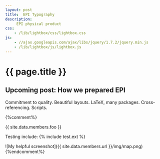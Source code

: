 ```yaml
---
layout: post
title:  EPI Typography
description:
     EPI physical product
css:
    - /lib/lightbox/css/lightbox.css
js:
    - //ajax.googleapis.com/ajax/libs/jquery/1.7.2/jquery.min.js
    - /lib/lightbox/js/lightbox.js
---
```


{{ page.title }}
================

<h2>Upcoming post: How we prepared EPI</h2>

Commitment to quality. Beautiful layouts. LaTeX, many packages. 
Cross-referencing. Scripts.


{%comment%}

{{ site.data.members.foo }}

Testing include: {% include test.ext %}

![My helpful screenshot]({{ site.data.members.url }}/img/map.png)
{%endcomment%}

